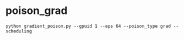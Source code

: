 # poison_grad

```
python gradient_poison.py --gpuid 1 --eps 64 --poison_type grad --scheduling
```
